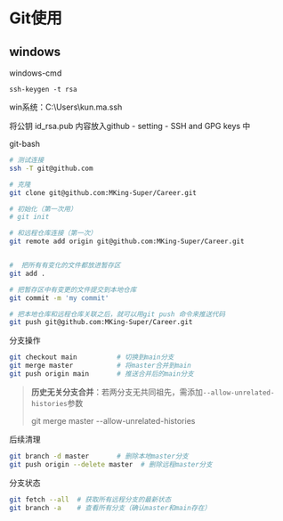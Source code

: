 # Git使用

## windows

windows-cmd

```
ssh-keygen -t rsa	
```

win系统：C:\Users\kun.ma\.ssh

将公钥 id_rsa.pub 内容放入github - setting - SSH and GPG keys 中



git-bash

```bash
# 测试连接
ssh -T git@github.com

# 克隆
git clone git@github.com:MKing-Super/Career.git

# 初始化（第一次用）
# git init

# 和远程仓库连接（第一次）
git remote add origin git@github.com:MKing-Super/Career.git


#  把所有有变化的文件都放进暂存区
git add .

# 把暂存区中有变更的文件提交到本地仓库
git commit -m 'my commit'

# 把本地仓库和远程仓库关联之后，就可以用git push 命令来推送代码
git push git@github.com:MKing-Super/Career.git
```

分支操作

```bash
git checkout main          # 切换到main分支
git merge master           # 将master合并到main
git push origin main       # 推送合并后的main分支
```

> **历史无关分支合并**‌：若两分支无共同祖先，需添加`--allow-unrelated-histories`参数‌
>
> git merge master --allow-unrelated-histories

后续清理

```bash
git branch -d master       # 删除本地master分支
git push origin --delete master  # 删除远程master分支
```

分支状态

```bash
git fetch --all  # 获取所有远程分支的最新状态
git branch -a    # 查看所有分支（确认master和main存在）
```

